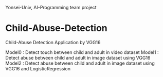 Yonsei-Univ, AI-Programming team project

# Child-Abuse-Detection
Child-Abuse Detection Application by VGG16

Model0 : Detect touch between child and adult in video dataset
Model1 : Detect abuse between child and adult in image dataset using VGG16
Model2 : Detect abuse between child and adult in image dataset using VGG16 and LogisticRegression
